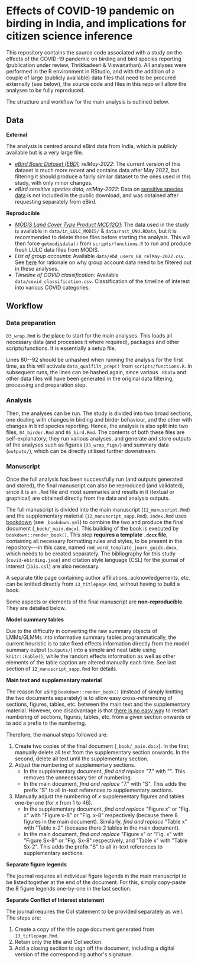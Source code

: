 # Effects of COVID-19 pandemic on birding in India, and implications for citizen science inference

This repository contains the source code associated with a study on the effects of the COVID-19 pandemic on birding and bird species reporting (publication under review, Thrikkadeeri & Viswanathan). All analyses were performed in the R environment in RStudio, and with the addition of a couple of large (publicly available) data files that need to be procured externally (see below), the source code and files in this repo will allow the analyses to be fully reproduced.

The structure and workflow for the main analysis is outlined below.

## Data

**External**

The analysis is centred around eBird data from India, which is publicly available but is a very large file.

-   [*eBird Basic Dataset (EBD)*](https://ebird.org/data/download/ebd)*, relMay-2022*: The current version of this dataset is much more recent and contains data after May 2022, but filtering it should produce a fairly similar dataset to the ones used in this study, with only minor changes.
-   *eBird sensitive species data, relMay-2022*: Data on [sensitive species data](https://ebird.org/india/news/ebird-sensitive-species/) is not included in the public download, and was obtained after requesting separately from eBird.

**Reproducible**

-   [*MODIS Land Cover Type Product MCD12Q1*](https://lpdaac.usgs.gov/products/mcd12q1v006/): The data used in the study is available in `data/in_LULC_MODIS/` & `data/rast_UNU.RData`, but it is recommended to delete those files before starting the analysis. This will then force `getmodisdata()` from `scripts/functions.R` to run and produce fresh LULC data files from MODIS.
-   *List of group accounts*: Available `data/ebd_users_GA_relMay-2022.csv`. See [here](https://github.com/birdcountindia/ebird-datasets#group-accounts) for rationale on why group account data need to be filtered out in these analyses.
-   *Timeline of COVID classification*: Available `data/covid_classification.csv`. Classification of the timeline of interest into various COVID categories.

## Workflow

### Data preparation

`03_wrap.Rmd` is the place to start for the main analyses. This loads all necessary data (and processes it where required), packages and other scripts/functions. It is essentially a setup file.

Lines 80--92 should be unhashed when running the analysis for the first time, as this will activate `data_qualfilt_prep()` from `scripts/functions.R`. In subsequent runs, the lines can be hashed again, since various `.RData` and other data files will have been generated in the original data filtering, processing and preparation step.

### Analysis

Then, the analyses can be run. The study is divided into two broad sections, one dealing with changes in birding and birder behaviour, and the other with changes in bird species reporting. Hence, the analysis is also split into two files, `04_birder.Rmd` and `05_bird.Rmd`. The contents of both these files are self-explanatory; they run various analyses, and generate and store outputs of the analyses such as figures (`03_wrap_figs/`) and summary data (`outputs/`), which can be directly utilised further downstream.

### Manuscript

Once the full analysis has been successfully run (and outputs generated and stored), the final manuscript can also be reproduced (and validated), since it is an `.Rmd` file and most summaries and results in it (textual or graphical) are obtained directly from the data and analysis outputs.

The full manuscript is divided into the main manuscript (`11_manuscript.Rmd`) and the supplementary material (`12_manuscript_supp.Rmd`). `index.Rmd` uses [bookdown](https://bookdown.org/) (see `_bookdown.yml`) to combine the two and produce the final document (`_book/_main.docx`). This building of the book is executed by `bookdown::render_book()`. This step **requires a template `.docx` file**, containing all necessary formatting rules and styles, to be present in the repository---in this case, named `rmd_word_template_journ_guide.docx`, which needs to be created separately. The bibliography for this study (`covid-ebirding.json`) and citation style language (CSL) for the journal of interest (`ibis.csl`) are also necessary.

A separate title page containing author affiliations, acknowledgements, etc. can be knitted directly from `13_titlepage.Rmd`, without having to build a book.

Some aspects or elements of the final manuscript are **non-reproducible**. They are detailed below.

**Model summary tables**

Due to the difficulty in converting the raw summary objects of LMMs/GLMMs into informative summary tables programmatically, the current heuristic is to take fixed effects information directly from the model summary output (`outputs/`) into a simple and neat table using `knitr::kable()`, while the random effects information as well as other elements of the table caption are altered manually each time. See last section of `12_manuscript_supp.Rmd` for details.

**Main text and supplementary material**

The reason for using `bookdown::render_book()` (instead of simply knitting the two documents separately) is to allow easy cross-referencing of sections, figures, tables, etc. between the main text and the supplementary material. However, one disadvantage is that [there is no easy way](https://stackoverflow.com/questions/50223141/rmarkdown-bookdown-separate-figure-numbering-for-supplemental-section) to restart numbering of sections, figures, tables, etc. from a given section onwards or to add a prefix to the numbering.

Therefore, the manual steps followed are:

1.  Create two copies of the final document (`_book/_main.docx`). In the first, manually delete all text from the supplementary section onwards. In the second, delete all text until the supplementary section.
2.  Adjust the numbering of supplementary sections.
    -   In the supplementary document, *find and replace* "7." with "". This removes the unnecessary tier of numbering.
    -   In the main document, *find and replace* "7." with "S". This adds the prefix "S" to all in-text references to supplementary sections.
3.  Manually adjust the numbering of *x* supplementary figures and tables one-by-one (for *x* from 1 to 46).
    -   In the supplementary document, *find and replace* "Figure x" or "Fig. x" with "Figure x-8" or "Fig. x-8" respectively (because there 8 figures in the main document). Similarly, *find and replace* "Table x" with "Table x-2" (because there 2 tables in the main document).
    -   In the main document, *find and replace* "Figure x" or "Fig. x" with "Figure Sx-8" or "Fig. Sx-8" respectively, and "Table x" with "Table Sx-2". This adds the prefix "S" to all in-text references to supplementary sections.

**Separate figure legends**

The journal requires all individual figure legends in the main manuscript to be listed together at the end of the document. For this, simply copy-paste the 8 figure legends one-by-one in the last section.

**Separate Conflict of Interest statement**

The journal requires the CoI statement to be provided separately as well. The steps are:

1.  Create a copy of the title page document generated from `13_titlepage.Rmd`.
2.  Retain only the title and CoI section.
3.  Add a closing section to sign off the document, including a digital version of the corresponding author's signature.
